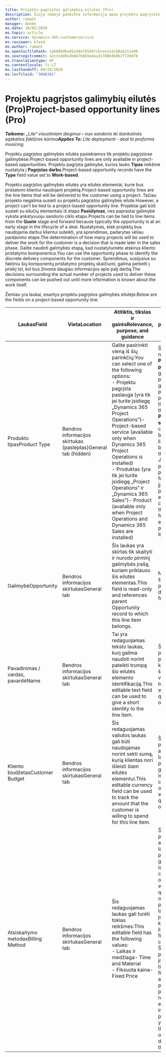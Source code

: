 ```yaml
---
title: Projektu pagrįstos galimybių eilutės (Pro)
description: Šioje temoje pateikta informacija apie projektu pagrįstos galimybės eilutes. (Pro)
author: rumant
manager: Annbe
ms.date: 10/01/2020
ms.topic: article
ms.service: dynamics-365-customerservice
ms.reviewer: kfend
ms.author: rumant
ms.openlocfilehash: 1a688b9bed5a38e7b5947cbcee1e3cb8ab211e98
ms.sourcegitcommit: a2c3cd49a3b667b8b5edaa31788b4b9b1f728d78
ms.translationtype: HT
ms.contentlocale: lt-LT
ms.lasthandoff: 09/28/2020
ms.locfileid: "3896381"
---
```

# <a name="project-based-opportunity-lines-pro"></a><span data-ttu-id="afdfe-104">Projektu pagrįstos galimybių eilutės (Pro)</span><span class="sxs-lookup"><span data-stu-id="afdfe-104">Project-based opportunity lines (Pro)</span></span>

<span data-ttu-id="afdfe-105">_**Taikoma:** „Lite“ visuotiniam diegimui – nuo sandorio iki išankstinės sąskaitos faktūros kūrimo_</span><span class="sxs-lookup"><span data-stu-id="afdfe-105">_**Applies To:** Lite deployment - deal to proforma invoicing_</span></span>

<span data-ttu-id="afdfe-106">Projektu pagrįstos galimybės eilutės pasiekiamos tik projektu pagrįstose galimybėse.</span><span class="sxs-lookup"><span data-stu-id="afdfe-106">Project-based opportunity lines are only available in project-based opportunities.</span></span> <span data-ttu-id="afdfe-107">Projektu pagrįsta galimybė, kurios lauko **Tipas** reikšmė nustatyta į **Pagrįstas darbu**.</span><span class="sxs-lookup"><span data-stu-id="afdfe-107">Project-based opportunity records have the **Type** field value set to **Work-based**.</span></span>

<span data-ttu-id="afdfe-108">Projektu pagrįstos galimybės eilutės yra eilutės elementai, kurie bus pristatomi klientui naudojant projektą.</span><span class="sxs-lookup"><span data-stu-id="afdfe-108">Project-based opportunity lines are the line items that will be delivered to the customer using a project.</span></span> <span data-ttu-id="afdfe-109">Tačiau projekto negalima susieti su projektu pagrįstos galimybės eilute.</span><span class="sxs-lookup"><span data-stu-id="afdfe-109">However, a project can't be tied to a project-based opportunity line.</span></span> <span data-ttu-id="afdfe-110">Projektai gali būti susieti su eilučių elementais iš etapo **Pasiūlymas**, nes paprastai galimybė vyksta ankstyvuoju sandorio ciklo etapu.</span><span class="sxs-lookup"><span data-stu-id="afdfe-110">Projects can be tied to line items from the **Quote** stage and forward because typically the opportunity is at an early stage in the lifecycle of a deal.</span></span> <span data-ttu-id="afdfe-111">Nustatymas, kiek projektų bus naudojama darbui klientui suteikti, yra sprendimas, padarytas vėliau pardavimo etape.</span><span class="sxs-lookup"><span data-stu-id="afdfe-111">The determination of how many projects will be used to deliver the work for the customer is a decision that is made later in the sales phase.</span></span> <span data-ttu-id="afdfe-112">Galite naudoti galimybės etapą, kad nustatytumėte atskirus kliento pristatymo komponentus.</span><span class="sxs-lookup"><span data-stu-id="afdfe-112">You can use the opportunity phase to identify the discrete delivery components for the customer.</span></span> <span data-ttu-id="afdfe-113">Sprendimus, susijusius su faktiniu šių komponentų pristatymo projektų skaičiumi, galima perkelti į priekį tol, kol bus žinoma daugiau informacijos apie patį darbą.</span><span class="sxs-lookup"><span data-stu-id="afdfe-113">The decisions surrounding the actual number of projects used to deliver these components can be pushed out until more information is known about the work itself.</span></span>

<span data-ttu-id="afdfe-114">Žemiau yra laukai, esantys projektu pagrįstos galimybės eilutėje:</span><span class="sxs-lookup"><span data-stu-id="afdfe-114">Below are the fields on a project-based opportunity line:</span></span>

| <span data-ttu-id="afdfe-115">**Laukas**</span><span class="sxs-lookup"><span data-stu-id="afdfe-115">**Field**</span></span> | <span data-ttu-id="afdfe-116">**Vieta**</span><span class="sxs-lookup"><span data-stu-id="afdfe-116">**Location**</span></span> | <span data-ttu-id="afdfe-117">**Atitiktis, tikslas ir gairės**</span><span class="sxs-lookup"><span data-stu-id="afdfe-117">**Relevance, purpose, and guidance**</span></span> | <span data-ttu-id="afdfe-118">**Tolesnis poveikis**</span><span class="sxs-lookup"><span data-stu-id="afdfe-118">**Downstream impact**</span></span> |
| --- | --- | --- | --- |
| <span data-ttu-id="afdfe-119">Produkto tipas</span><span class="sxs-lookup"><span data-stu-id="afdfe-119">Product Type</span></span> | <span data-ttu-id="afdfe-120">Bendros informacijos skirtukas (paslėptas)</span><span class="sxs-lookup"><span data-stu-id="afdfe-120">General tab (hidden)</span></span> | <span data-ttu-id="afdfe-121">Galite pasirinkti vieną iš šių parinkčių:</span><span class="sxs-lookup"><span data-stu-id="afdfe-121">You can select one of the following options:</span></span></br><span data-ttu-id="afdfe-122">- Projektu pagrįsta paslauga (yra tik jei turite įsidiegę „Dynamics 365 Project Operations")</span><span class="sxs-lookup"><span data-stu-id="afdfe-122">- Project-based service (available only when Dynamics 365 Project Operations is installed)</span></span></br><span data-ttu-id="afdfe-123">- Produktas (yra tik jei turite įsidiegę „Project Operations“ ir „Dynamics 365 Sales")</span><span class="sxs-lookup"><span data-stu-id="afdfe-123">- Product (available only when Project Operations and Dynamics 365 Sales are installed)</span></span> | <span data-ttu-id="afdfe-124">Šio lauko reikšmė nustatoma kaip **Projektu pagrįsta paslauga**, kai galimybėje kuriate projektu pagrįstos galimybės eilutę pagal projektu pagrįstų eilučių tinklelį.</span><span class="sxs-lookup"><span data-stu-id="afdfe-124">The value of this field is set to **Project-based service** when you create a project-based opportunity line from the project-based lines grid on the Opportunity.</span></span> <br> <span data-ttu-id="afdfe-125">Jei šią reikšmę pakeisite arba perrašysite, projekto funkcijos nebus įjungtos jūsų projektu pagrįstų eilučių elementuose.</span><span class="sxs-lookup"><span data-stu-id="afdfe-125">If you change or override this value, the project functionality won't be enabled on your project-based line items.</span></span> |
| <span data-ttu-id="afdfe-126">Galimybė</span><span class="sxs-lookup"><span data-stu-id="afdfe-126">Opportunity</span></span> | <span data-ttu-id="afdfe-127">Bendros informacijos skirtukas</span><span class="sxs-lookup"><span data-stu-id="afdfe-127">General tab</span></span> | <span data-ttu-id="afdfe-128">Šis laukas yra skirtas tik skaityti ir nurodo pirminį galimybės įrašą, kuriam priklauso šis eilutės elementas.</span><span class="sxs-lookup"><span data-stu-id="afdfe-128">This field is read-only and references parent Opportunity record to which this line item belongs.</span></span> | <span data-ttu-id="afdfe-129">Nėra jokio tolesnio šio lauko poveikio.</span><span class="sxs-lookup"><span data-stu-id="afdfe-129">There is no downstream impact from this field.</span></span> |
| <span data-ttu-id="afdfe-130">Pavadinimas / vardas, pavardė</span><span class="sxs-lookup"><span data-stu-id="afdfe-130">Name</span></span> | <span data-ttu-id="afdfe-131">Bendros informacijos skirtukas</span><span class="sxs-lookup"><span data-stu-id="afdfe-131">General tab</span></span> | <span data-ttu-id="afdfe-132">Tai yra redaguojamas teksto laukas, kurį galima naudoti norint pateikti trumpą šio eilutės elemento identifikaciją.</span><span class="sxs-lookup"><span data-stu-id="afdfe-132">This editable text field can be used to give a short identity to the line item.</span></span> | <span data-ttu-id="afdfe-133">Ši reikšmė perkeliama į pasiūlymo eilutę, kai kuriate pasiūlymą iš šios galimybės.</span><span class="sxs-lookup"><span data-stu-id="afdfe-133">This value is carried over to the quote line when you create a quote from this opportunity.</span></span> |
| <span data-ttu-id="afdfe-134">Kliento biudžetas</span><span class="sxs-lookup"><span data-stu-id="afdfe-134">Customer Budget</span></span> | <span data-ttu-id="afdfe-135">Bendros informacijos skirtukas</span><span class="sxs-lookup"><span data-stu-id="afdfe-135">General tab</span></span> | <span data-ttu-id="afdfe-136">Šis redaguojamas valiutos laukas gali būti naudojamas norint sekti sumą, kurią klientas nori išleisti šiam eilutės elementui.</span><span class="sxs-lookup"><span data-stu-id="afdfe-136">This editable currency field can be used to track the amount that the customer is willing to spend for this line item.</span></span> | <span data-ttu-id="afdfe-137">Ši reikšmė perkeliama į atitinkamą pasiūlymo lauką, kai kuriate pasiūlymą iš šios galimybės.</span><span class="sxs-lookup"><span data-stu-id="afdfe-137">This value is carried over to the corresponding field on the quote line when you create a quote from this opportunity.</span></span> |
| <span data-ttu-id="afdfe-138">Atsiskaitymo metodas</span><span class="sxs-lookup"><span data-stu-id="afdfe-138">Billing Method</span></span> | <span data-ttu-id="afdfe-139">Bendros informacijos skirtukas</span><span class="sxs-lookup"><span data-stu-id="afdfe-139">General tab</span></span> | <span data-ttu-id="afdfe-140">Šis redaguojamas laukas gali turėti tokias reikšmes:</span><span class="sxs-lookup"><span data-stu-id="afdfe-140">This editable field has the following values:</span></span></br><span data-ttu-id="afdfe-141">- Laikas ir medžiaga</span><span class="sxs-lookup"><span data-stu-id="afdfe-141">- Time and Material</span></span></br><span data-ttu-id="afdfe-142">- Fiksuota kaina</span><span class="sxs-lookup"><span data-stu-id="afdfe-142">- Fixed Price</span></span> | <span data-ttu-id="afdfe-143">Ši reikšmė perkeliama į atitinkamą pasiūlymo lauką, kai kuriate pasiūlymą iš šios galimybės.</span><span class="sxs-lookup"><span data-stu-id="afdfe-143">This value is carried over to the corresponding field on the quote line when you create a quote from this opportunity.</span></span> <span data-ttu-id="afdfe-144">Sukūrus pasiūlymo eilutę laukas užrakinamas ir jo negalima keisti.</span><span class="sxs-lookup"><span data-stu-id="afdfe-144">After the quote line is created, the field is locked and can't be changed.</span></span> <span data-ttu-id="afdfe-145">Šiam laukui reikšmę priskirkite kaip įmanoma tiksliau.</span><span class="sxs-lookup"><span data-stu-id="afdfe-145">Assign this field value as accurately as possible.</span></span> <span data-ttu-id="afdfe-146">Jei norite pakeisti šio lauko reikšmę pasiūlymo eilutėje, panaikinkite ir iš naujo sukurkite pasiūlymo eilutę.</span><span class="sxs-lookup"><span data-stu-id="afdfe-146">If you need to change the value of this field on the quote line, delete and re-create the quote line.</span></span> |
